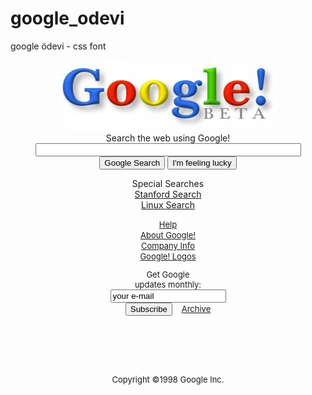 # google_odevi
google ödevi - css font
<!DOCTYPE html>
<html lang="tr">
<!--head start-->
<head>
    <meta charset="UTF-8">
    <meta http-equiv="X-UA-Compatible" content="IE=edge">
    <meta name="viewport" content="width=device-width, initial-scale=1.0">
    <link rel="stylesheet" href="style.css">
    <title>Google 1998</title>  
</head>
<!--head end-->
<!--body start-->
<body>
    <center>
        <img src="google.jpg" width="351" height="113" alt="google">
    </center>
<!--google search container start--->
<center>
<div class="container">
        <div class="search">
            Search the web using Google!
        </div>
        <div class="search">
            <input type="text" name="q" value size="50">
        </div>
        <div class="search">
            <input type="submit" value="Google Search">
            <input type="submit" value="I'm feeling lucky">
        </div>
        <div>
            <div>
                <center>                
                    <p class="box1">Special Searches
                    <br>
                    <a href="http://www.google.com/stanford">Stanford Search</a>
                    <br>
                    <a href="">Linux Search</a>
                    </p>
                </center>
</div>
            <div class="box2">
               <center>
                <font size="-1">
                    <a href="help.html">Help</a>
                    <br>
                    <a href="about.html">About Google!</a>
                    <br>
                    <a href="company.html">Company Info</a>
                    <br>
                    <a href="stickers.html">Google! Logos</a>
                    <br>
                </center>
            </div>
            <div><p class="box3">Get Google
                <br>
                updates monthly:
                <br>
                <input type="text" name="e-mail adress" value="your e-mail">
                <br>
                <input type="button" value="Subscribe">
                &nbsp;&nbsp;
                <a href="https://web.archive.org/web/19990116224431/http://www.findmail.com/list/google-friends">Archive</a>
            </p>
            </center>          
            <br>
            <br>
            <br>
            <br>
            <center>
                <!-- Last Line -->
            <p>   
            Copyright ©1998 Google Inc.
            </p>
            </center></font> 
            </body>
            <!-- Body End -->
        </div>
</center>
</div>
<!--google search container start--->
</body>
<!--body end-->
</html>
